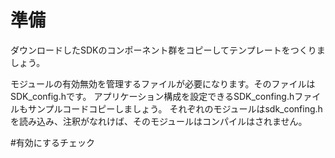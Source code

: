 # 準備

ダウンロードしたSDKのコンポーネント群をコピーしてテンプレートをつくりましょう。

モジュールの有効無効を管理するファイルが必要になります。そのファイルはSDK_config.hです。
アプリケーション構成を設定できるSDK_confing.hファイルもサンプルコードコピーしましょう。
それぞれのモジュールはsdk_confing.hを読み込み、注釈がなれけば、そのモジュールはコンパイルはされません。

#有効にするチェック
